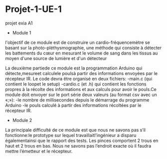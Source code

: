 # Projet-1-UE-1
projet exia A1 

- Module 1

 l'objectif de ce module est  de construire un  cardio-fréquencemètre se  basant  sur  la photo-pléthysmographie, une méthode qui consiste à détecter les battements du cœur en mesurant le volume de sang dans les tissus au moyen d'une source de lumière et d'un détecteur
 
 La  deuxième  partiede  ce  module  est  la  programmation  Arduino  qui  détecte,mesureet calculele poulsà partir des informations envoyées par le récepteur IR.  Le code devra être organisé en deux fichiers: 
 -main.c (qui contient le loopet le setup) 
 -cardio.c (et .h) qui contient les fonctions propres à la récolte des informations et aux calculs
pour avoir le pouls.Ce module doit envoyer sur le port série deux valeurs (au format csv avec un «;»):
-le nombre de millisecondes depuis le démarrage du programme Arduino 
-le pouls calculé à partir des informations récoltées par le récepteur IR.

- Module 2

La principale difficulté de ce module est que nous ne savons pas s’il fonctionne:le prototype sur lequel travaillaitl’ingénieur a disparu égalementainsi que le rapport des tests. Les pinces comportent 2 trous en haut et 2 trous en bas. Nous ne savons pas l’endroit exacte où il faudra mettre l’émetteur et le récepteur. 
